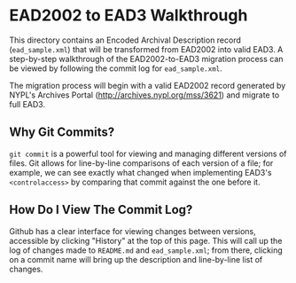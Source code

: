 # EAD2002 to EAD3 Walkthrough

This directory contains an Encoded Archival Description record (`ead_sample.xml`) that will be transformed from EAD2002 into valid EAD3.  A step-by-step walkthrough of the EAD2002-to-EAD3 migration process can be viewed by following the commit log for `ead_sample.xml`.

The migration process will begin with a valid EAD2002 record generated by NYPL's Archives Portal (http://archives.nypl.org/mss/3621) and migrate to full EAD3.

## Why Git Commits?

`git commit` is a powerful tool for viewing and managing different versions of files.  Git allows for line-by-line comparisons of each version of a file; for example, we can see exactly what changed when implementing EAD3's `<controlaccess>` by comparing that commit against the one before it.

## How Do I View The Commit Log?

Github has a clear interface for viewing changes between versions, accessible by clicking "History" at the top of this page.  This will call up the log of changes made to `README.md` and `ead_sample.xml`; from there, clicking on a commit name will bring up the description and line-by-line list of changes.
